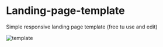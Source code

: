 # Landing-page-template
Simple responsive landing page template (free tu use and edit)
 

![template](https://github.com/GeorgeStoic/Landing-page-template/assets/121515528/0666c38f-c725-4173-80a2-6202c0b61f42)
